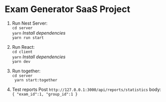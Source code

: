 # Exam Generator SaaS Project

1. Run Nest Server:  
  `cd server`  
  `yarn`   *Install dependencies*  
  `yarn run start`  

2. Run React:  
  `cd client`  
  `yarn`  *Install dependencies*  
  `yarn dev`

3. Run together:  
   `cd server`  
  ` yarn start:together`
4. Test reports
   Post `http://127.0.0.1:3000/api/reports/statistics`
   body:`{
    "exam_id":1,
    "group_id":1
    }`
